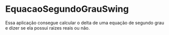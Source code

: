 # EquacaoSegundoGrauSwing
Essa aplicação consegue calcular o delta de uma equação de segundo grau e dizer se ela possui raizes reais ou não.
